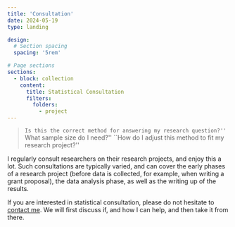 ```yaml
---
title: 'Consultation'
date: 2024-05-19
type: landing

design:
  # Section spacing
  spacing: '5rem'

# Page sections
sections:
  - block: collection
    content:
      title: Statistical Consultation
      filters:
        folders:
          - project
---
```


> ``Is this the correct method for answering my research question?''
> ``What sample size do I need?''
> ``How do I adjust this method to fit my research project?''

I regularly consult researchers on their research projects, and enjoy this a lot. Such consultations are typically varied, and can cover the early phases of a research project (before data is collected, for example, when writing a grant proposal), the data analysis phase, as well as the writing up of the results. 

If you are interested in statistical consultation, please do not hesitate to [contact me](mailto:jeroendmulder@duck.com). We will first discuss if, and how I can help, and then take it from there.   